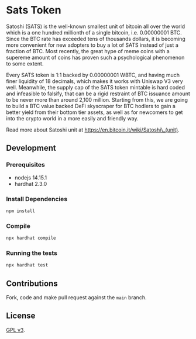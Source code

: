 # Sats Token

Satoshi (SATS) is the well-known smallest unit of bitcoin all over the world which is a one hundred millionth of a single bitcoin, i.e. 0.00000001 BTC. Since the BTC rate has exceeded tens of thousands dollars, it is becoming more convenient for new adopters to buy a lot of SATS instead of just a fraction of BTC. Most recently, the great hype of meme coins with a supereme amount of coins has proven such a psychological phenomenon to some extent.

Every SATS token is 1:1 backed by 0.00000001 WBTC, and having much finer liquidity of 18 decimals, which makes it works with Uniswap V3 very well. Meanwhile, the supply cap of the SATS token mintable is hard coded and infeasible to falsify, that can be a rigid restraint of BTC issuance amount to be never more than around 2,100 million. Starting from this, we are going to build a BTC value backed DeFi skyscraper for BTC hodlers to gain a better yield from their bottom tier assets, as well as for newcomers to get into the crypto world in a more easily and friendly way.

Read more about Satoshi unit at https://en.bitcoin.it/wiki/Satoshi\_(unit). 

## Development

### Prerequisites

- nodejs 14.15.1
- hardhat 2.3.0

### Install Dependencies

```bash
npm install
```

### Compile

```bash
npx hardhat compile
```

### Running the tests

```bash
npx hardhat test
```

## Contributions

Fork, code and make pull request against the `main` branch.

## License

[GPL v3](LICENSE).
